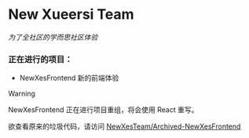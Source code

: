 # New Xueersi Team
*为了全社区的学而思社区体验*

### 正在进行的项目：
- NewXesFrontend 新的前端体验

> [!WARNING]
> NewXesFrontend 正在进行项目重组，将会使用 React 重写。
> 
> 欲查看原来的垃圾代码，请访问 [NewXesTeam/Archived-NewXesFrontend](https://github.com/NewXesTeam/Archived-NewXesFrontend)
